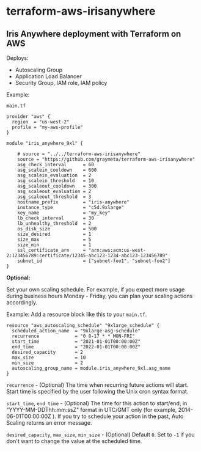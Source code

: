 # terraform-aws-irisanywhere

## Iris Anywhere deployment with Terraform on AWS

Deploys:

- Autoscaling Group
- Application Load Balancer
- Security Group, IAM role, IAM policy


Example:

```
main.tf

provider "aws" {
  region  = "us-west-2"
  profile = "my-aws-profile"
}

module "iris_anywhere_9xl" {

    # source = "../../terraform-aws-irisanywhere"
    source = "https://github.com/graymeta/terraform-aws-irisanywhere"
    asg_check_interval      = 60
    asg_scalein_cooldown    = 600
    asg_scalein_evaluation  = 2
    asg_scalein_threshold   = 10
    asg_scaleout_cooldown   = 300
    asg_scaleout_evaluation = 2
    asg_scaleout_threshold  = 3
    hostname_prefix         = "iris-anywhere"
    instance_type           = "c5d.9xlarge"
    key_name                = "my_key"
    lb_check_interval       = 30
    lb_unhealthy_threshold  = 2
    os_disk_size            = 500
    size_desired            = 1
    size_max                = 5
    size_min                = 1
    ssl_certificate_arn     = "arn:aws:acm:us-west-2:123456789:certificate/12345-abc123-1234-abc123-123456789"
    subnet_id               = ["subnet-foo1", "subnet-foo2"]
}
```

**Optional:**

Set your own scaling schedule. For example, if you expect more usage during business hours Monday - Friday, you can plan your scaling actions accordingly.

Example: Add a resource block like this to your `main.tf`.

```
resource "aws_autoscaling_schedule" "9xlarge_schedule" {
  scheduled_action_name  = "9xlarge-asg-schedule"
  recurrence             = "0 8-17 * * MON-FRI"
  start_time             = "2021-01-01T00:00:00Z"
  end_time               = "2022-01-01T00:00:00Z"
  desired_capacity       = 2
  max_size               = 10
  min_size               = 2
  autoscaling_group_name = module.iris_anywhere_9xl.asg_name
}
```

`recurrence` - (Optional) The time when recurring future actions will start. Start time is specified by the user following the Unix cron syntax format.

`start_time`, `end_time` - (Optional) The time for this action to start/end, in "YYYY-MM-DDThh:mm:ssZ" format in UTC/GMT only (for example, 2014-06-01T00:00:00Z ). If you try to schedule your action in the past, Auto Scaling returns an error message.

`desired_capacity`, `max_size`, `min_size` - (Optional) Default `0`. Set to `-1` if you don't want to change the value at the scheduled time. 